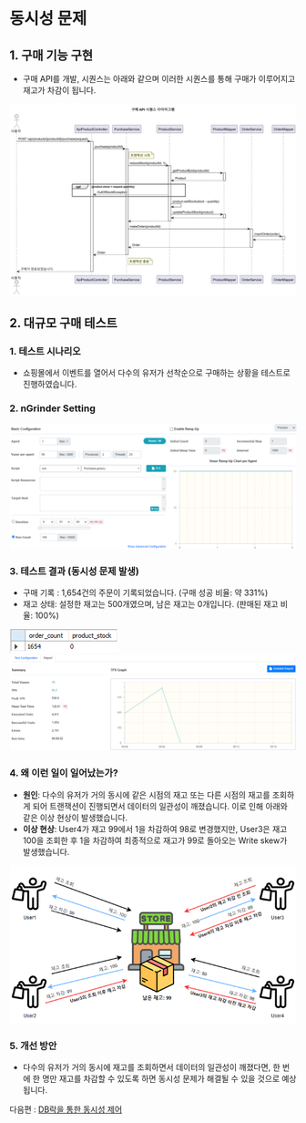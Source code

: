 # 동시성 문제

## 1. 구매 기능 구현
  - 구매 API를 개발, 시퀀스는 아래와 같으며 이러한 시퀀스를 통해 구매가 이루어지고 재고가 차감이 됩니다.

![OrderPlantUML](../images/OrderPlantUML.png)

## 2. 대규모 구매 테스트

### 1. 테스트 시나리오
  - 쇼핑몰에서 이벤트를 열어서 다수의 유저가 선착순으로 구매하는 상황을 테스트로 진행하였습니다.

### 2. nGrinder Setting       
![nGrinder-PurchaseTest](../images/nGrinder-PurchaseTest.png)

### 3. 테스트 결과 (동시성 문제 발생)
  - 구매 기록 : 1,654건의 주문이 기록되었습니다. (구매 성공 비율: 약 331%)
  - 재고 상태:  설정한 재고는 500개였으며, 남은 재고는 0개입니다. (판매된 재고 비율: 100%)

![nGrinder-PurchaseTest-Mysql-Orders-Count-And-Product-Stock](../images/nGrinder-PurchaseTest-Mysql-Orders-Count-And-Product-Stock.png)
![nGrinder-PurchaseTest-Report](../images/nGrinder-PurchaseTest-Report.png)



### 4. 왜 이런 일이 일어났는가?          
  - **원인**: 다수의 유저가 거의 동시에 같은 시점의 재고 또는 다른 시점의 재고를 조회하게 되어 트랜잭션이 진행되면서 데이터의 일관성이 깨졌습니다. 이로 인해 아래와 같은 이상 현상이 발생했습니다.
  - **이상 현상**: User4가 재고 99에서 1을 차감하여 98로 변경했지만, User3은 재고 100을 조회한 후 1을 차감하여 최종적으로 재고가 99로 돌아오는 Write skew가 발생했습니다.

  ![PurchaseError](../images/Order-Concurrency-Error.png)

### 5. 개선 방안  
  - 다수의 유저가 거의 동시에 재고를 조회하면서 데이터의 일관성이 깨졌다면, 한 번에 한 명만 재고를 차감할 수 있도록 하면 동시성 문제가 해결될 수 있을 것으로 예상됩니다.

다음편 : [DB락을 통한 동시성 제어](DBLock.md)
